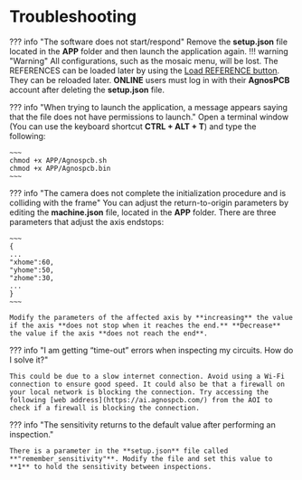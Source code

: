 # **Troubleshooting**

??? info "The software does not start/respond"
    Remove the **setup.json** file located in the **APP** folder and then launch the application again.
    !!! warning "Warning"
        All configurations, such as the mosaic menu, will be lost. The REFERENCES can be loaded later by using the [Load REFERENCE button](../how_to/Screen-layout.md#load-reference-as-file). They can be reloaded later. **ONLINE** users must log in with their **AgnosPCB** account after deleting the **setup.json** file.

??? info "When trying to launch the application, a message appears saying that the file does not have permissions to launch."
    Open a terminal window (You can use the keyboard shortcut **CTRL + ALT + T**) and type the following:

    ~~~
    chmod +x APP/Agnospcb.sh
    chmod +x APP/Agnospcb.bin
    ~~~

??? info "The camera does not complete the initialization procedure and is colliding with the frame"
    You can adjust the return-to-origin parameters by editing the **machine.json** file, located in the **APP** folder. There are three parameters that adjust the axis endstops:

    ~~~
    {
    ...
    "xhome":60,
    "yhome":50,
    "zhome":30,
    ...
    }
    ~~~

    Modify the parameters of the affected axis by **increasing** the value if the axis **does not stop when it reaches the end.** **Decrease** the value if the axis **does not reach the end**.

??? info "I am getting “time-out” errors when inspecting my circuits. How do I solve it?"

    This could be due to a slow internet connection. Avoid using a Wi-Fi connection to ensure good speed. It could also be that a firewall on your local network is blocking the connection. Try accessing the following [web address](https://ai.agnospcb.com/) from the AOI to check if a firewall is blocking the connection.


??? info "The sensitivity returns to the default value after performing an inspection."

    There is a parameter in the **setup.json** file called **"remember_sensitivity"**. Modify the file and set this value to **1** to hold the sensitivity between inspections.

